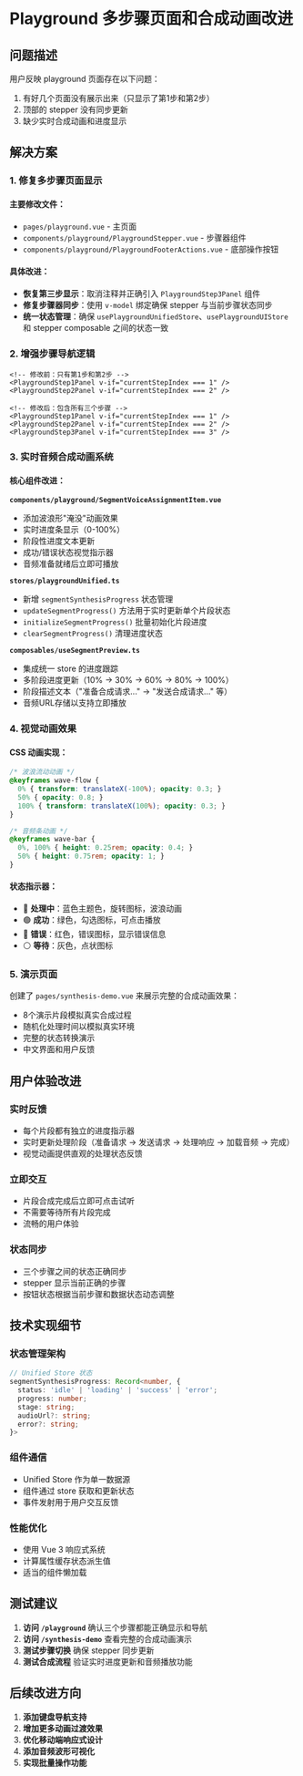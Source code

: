 # Playground 多步骤页面和合成动画改进

## 问题描述

用户反映 playground 页面存在以下问题：
1. 有好几个页面没有展示出来（只显示了第1步和第2步）
2. 顶部的 stepper 没有同步更新
3. 缺少实时合成动画和进度显示

## 解决方案

### 1. 修复多步骤页面显示

#### 主要修改文件：
- `pages/playground.vue` - 主页面
- `components/playground/PlaygroundStepper.vue` - 步骤器组件
- `components/playground/PlaygroundFooterActions.vue` - 底部操作按钮

#### 具体改进：
- **恢复第三步显示**：取消注释并正确引入 `PlaygroundStep3Panel` 组件
- **修复步骤器同步**：使用 `v-model` 绑定确保 stepper 与当前步骤状态同步
- **统一状态管理**：确保 `usePlaygroundUnifiedStore`、`usePlaygroundUIStore` 和 stepper composable 之间的状态一致

### 2. 增强步骤导航逻辑

```vue
<!-- 修改前：只有第1步和第2步 -->
<PlaygroundStep1Panel v-if="currentStepIndex === 1" />
<PlaygroundStep2Panel v-if="currentStepIndex === 2" />

<!-- 修改后：包含所有三个步骤 -->
<PlaygroundStep1Panel v-if="currentStepIndex === 1" />
<PlaygroundStep2Panel v-if="currentStepIndex === 2" />
<PlaygroundStep3Panel v-if="currentStepIndex === 3" />
```

### 3. 实时音频合成动画系统

#### 核心组件改进：

**`components/playground/SegmentVoiceAssignmentItem.vue`**
- 添加波浪形"淹没"动画效果
- 实时进度条显示（0-100%）
- 阶段性进度文本更新
- 成功/错误状态视觉指示器
- 音频准备就绪后立即可播放

**`stores/playgroundUnified.ts`**
- 新增 `segmentSynthesisProgress` 状态管理
- `updateSegmentProgress()` 方法用于实时更新单个片段状态
- `initializeSegmentProgress()` 批量初始化片段进度
- `clearSegmentProgress()` 清理进度状态

**`composables/useSegmentPreview.ts`**
- 集成统一 store 的进度跟踪
- 多阶段进度更新（10% → 30% → 60% → 80% → 100%）
- 阶段描述文本（"准备合成请求..." → "发送合成请求..." 等）
- 音频URL存储以支持立即播放

### 4. 视觉动画效果

#### CSS 动画实现：
```css
/* 波浪流动动画 */
@keyframes wave-flow {
  0% { transform: translateX(-100%); opacity: 0.3; }
  50% { opacity: 0.8; }
  100% { transform: translateX(100%); opacity: 0.3; }
}

/* 音频条动画 */
@keyframes wave-bar {
  0%, 100% { height: 0.25rem; opacity: 0.4; }
  50% { height: 0.75rem; opacity: 1; }
}
```

#### 状态指示器：
- 🔵 **处理中**：蓝色主题色，旋转图标，波浪动画
- 🟢 **成功**：绿色，勾选图标，可点击播放
- 🔴 **错误**：红色，错误图标，显示错误信息
- ⚪ **等待**：灰色，点状图标

### 5. 演示页面

创建了 `pages/synthesis-demo.vue` 来展示完整的合成动画效果：
- 8个演示片段模拟真实合成过程
- 随机化处理时间以模拟真实环境
- 完整的状态转换演示
- 中文界面和用户反馈

## 用户体验改进

### 实时反馈
- 每个片段都有独立的进度指示器
- 实时更新处理阶段（准备请求 → 发送请求 → 处理响应 → 加载音频 → 完成）
- 视觉动画提供直观的处理状态反馈

### 立即交互
- 片段合成完成后立即可点击试听
- 不需要等待所有片段完成
- 流畅的用户体验

### 状态同步
- 三个步骤之间的状态正确同步
- stepper 显示当前正确的步骤
- 按钮状态根据当前步骤和数据状态动态调整

## 技术实现细节

### 状态管理架构
```typescript
// Unified Store 状态
segmentSynthesisProgress: Record<number, {
  status: 'idle' | 'loading' | 'success' | 'error';
  progress: number;
  stage: string;
  audioUrl?: string;
  error?: string;
}>
```

### 组件通信
- Unified Store 作为单一数据源
- 组件通过 store 获取和更新状态
- 事件发射用于用户交互反馈

### 性能优化
- 使用 Vue 3 响应式系统
- 计算属性缓存状态派生值
- 适当的组件懒加载

## 测试建议

1. **访问 `/playground`** 确认三个步骤都能正确显示和导航
2. **访问 `/synthesis-demo`** 查看完整的合成动画演示
3. **测试步骤切换** 确保 stepper 同步更新
4. **测试合成流程** 验证实时进度更新和音频播放功能

## 后续改进方向

1. **添加键盘导航支持**
2. **增加更多动画过渡效果**
3. **优化移动端响应式设计**
4. **添加音频波形可视化**
5. **实现批量操作功能** 